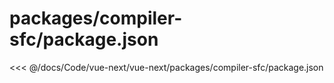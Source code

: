 # packages/compiler-sfc/package.json

<<< @/docs/Code/vue-next/vue-next/packages/compiler-sfc/package.json
